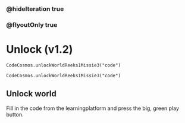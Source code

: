 ### @hideIteration true
### @flyoutOnly true
# Unlock (v1.2)
```blocks
CodeCosmos.unlockWorldReeks1Missie3("code")
```

```template
CodeCosmos.unlockWorldReeks1Missie3("code")
```

## Unlock world
Fill in the code from the learningplatform and press the big, green play button.